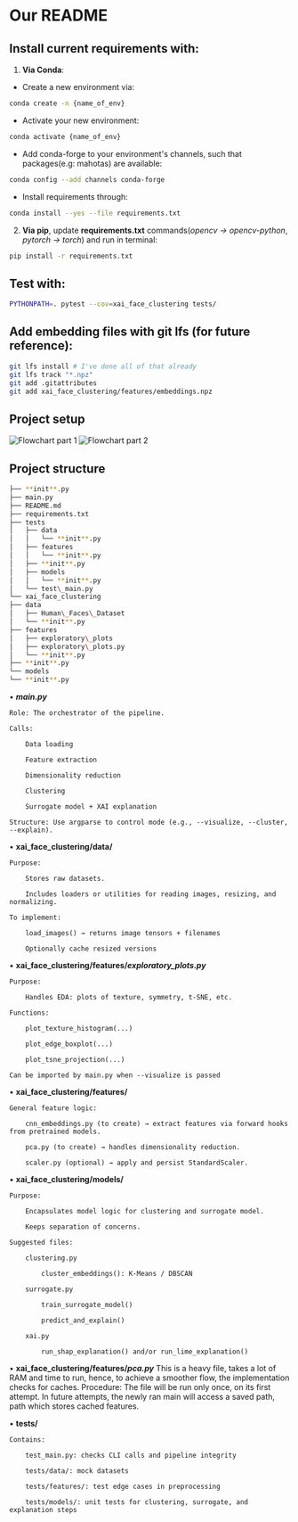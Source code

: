# Our README

## Install current requirements with:
1. **Via Conda**:

- Create a new environment via:
    
```bash
conda create -n {name_of_env}
```
        
- Activate your new environment:
```zsh
conda activate {name_of_env}
```
        
- Add conda-forge to your environment's channels, such that packages(e.g: mahotas) are available:
    
```zsh
conda config --add channels conda-forge
```
        
- Install requirements through:
    
```zsh
conda install --yes --file requirements.txt
```


    
2. **Via pip**, update **requirements.txt** commands(*opencv -> opencv-python*, *pytorch -> torch*) and run in terminal:
```zsh
pip install -r requirements.txt
```

## Test with:
```zsh
PYTHONPATH=. pytest --cov=xai_face_clustering tests/  
```

## Add embedding files with git lfs (for future reference):
```zsh
git lfs install # I've done all of that already
git lfs track "*.npz"
git add .gitattributes
git add xai_face_clustering/features/embeddings.npz 
```

## Project setup

![Flowchart part 1](flowchart_1.png "Flowchart part 1")
![Flowchart part 2](flowchart_2.png "Flowchart part 2")

## Project structure

```zsh
├── **init**.py
├── main.py
├── README.md
├── requirements.txt
├── tests
│   ├── data
│   │   └── **init**.py
│   ├── features
│   │   └── **init**.py
│   ├── **init**.py
│   ├── models
│   │   └── **init**.py
│   └── test\_main.py
└── xai_face_clustering
├── data
│   ├── Human\_Faces\_Dataset
│   └── **init**.py
├── features
│   ├── exploratory\_plots
│   ├── exploratory\_plots.py
│   └── **init**.py
├── **init**.py
└── models
└── **init**.py
```

• **_main.py_**

    Role: The orchestrator of the pipeline.

    Calls:

        Data loading

        Feature extraction

        Dimensionality reduction

        Clustering

        Surrogate model + XAI explanation

    Structure: Use argparse to control mode (e.g., --visualize, --cluster, --explain).

• **xai_face_clustering/data/**

    Purpose:

        Stores raw datasets.

        Includes loaders or utilities for reading images, resizing, and normalizing.

    To implement:

        load_images() → returns image tensors + filenames

        Optionally cache resized versions

• **xai_face_clustering/features/_exploratory_plots.py_**

    Purpose:

        Handles EDA: plots of texture, symmetry, t-SNE, etc.

    Functions:

        plot_texture_histogram(...)

        plot_edge_boxplot(...)

        plot_tsne_projection(...)

    Can be imported by main.py when --visualize is passed

• **xai_face_clustering/features/**

    General feature logic:

        cnn_embeddings.py (to create) → extract features via forward hooks from pretrained models.

        pca.py (to create) → handles dimensionality reduction.

        scaler.py (optional) → apply and persist StandardScaler.

• **xai_face_clustering/models/**

    Purpose:

        Encapsulates model logic for clustering and surrogate model.

        Keeps separation of concerns.

    Suggested files:

        clustering.py

            cluster_embeddings(): K-Means / DBSCAN

        surrogate.py

            train_surrogate_model()

            predict_and_explain()

        xai.py

            run_shap_explanation() and/or run_lime_explanation()
• **xai_face_clustering/features/_pca.py_**
    This is a heavy file, takes a lot of RAM and time to run, hence, to achieve a smoother flow, the implementation checks for caches.
    Procedure:
        The file will be run only once, on its first attempt. 
        In future attempts, the newly ran main will access a saved path, path which stores cached features.

• **tests/**

    Contains:

        test_main.py: checks CLI calls and pipeline integrity

        tests/data/: mock datasets

        tests/features/: test edge cases in preprocessing

        tests/models/: unit tests for clustering, surrogate, and explanation steps



<!---
# Applied ML Template 🛠️


**Welcome to Applied Machine Learning!** This template is designed to streamline the development process and boost the quality of your code.

Before getting started with your projects, we encourage you to carefully read the sections below and familiarise yourselves with the proposed tools.

## Prerequisites
Make sure you have the following software and tools installed:

- **PyCharm**: We recommend using PyCharm as your IDE, since it offers a highly tailored experience for Python development. You can get a free student license [here](https://www.jetbrains.com/community/education/#students/).

- **Pipenv**: Pipenv is used for dependency management. This tools enables users to easily create and manage virtual environments. To install Pipenv, use the following command:
    ```bash
    $ pip install --user pipenv
    ```
    For detailed installation instructions, [click here](https://pipenv.pypa.io/en/latest/installation.html).

- **Git LFS**: Instead of committing large files to your repository, you should store and manage them using Git LFS. For installation information, [click here](https://github.com/git-lfs/git-lfs?utm_source=gitlfs_site&utm_medium=installation_link&utm_campaign=gitlfs#installing).

## Getting Started
### Setting up your own repository
1. Fork this repository.
2. Clone your fork locally.
3. Configure a remote pointing to the upstream repository to sync changes between your fork and the original repository.
   ```bash
   git remote add upstream https://github.com/ivopascal/Applied-ML-Template
   ```
   **Don't skip this step.** We might update the original repository, so you should be able to easily pull our changes.
   
   To update your forked repo follow these steps:
   1. `git fetch upstream`
   2. `git rebase upstream/main`
   3. `git push origin main`
      
      Sometimes you may need to use `git push --force origin main`. Only use this flag the first time you push after you rebased, and be careful as you might overwrite your teammates' changes.
### Git LFS
1. Set it up for your user account (only once, not each time you want to use it).
    ```bash
    git lfs install
    ```
2. Select the files that Git LFS should manage. To track all files of a certain type, you can use a wildcard as in the command below.
    ```bash
   git lfs track "*.psd"
    ```
3. Add _.gitattributes_ to the staging area.
    ```bash
    git add .gitattributes
    ```
That's all, you can commit and push as always. The tracked files will be automatically stored with Git LFS.

### Pipenv
This tool is incredibly easy to use. Let's **install** our first package, which you will all need in your projects.

```bash
pipenv install pre-commit
```

After running this command, you will notice that two files were created, namely, _Pipfile_ and _Pipfile.lock_. _Pipfile_ is the configuration file that specifies all the dependencies in your virtual environment.

To **uninstall** a package, you can run the command:
```bash
pipenv uninstall <package-name>
```

To **activate** the virtual environment, run `pipenv shell`. You can now use the environment as you wish. To **deactivate** the environment run the command `exit`.

If you **already have access to a Pipfile**, you can install the dependencies using `pipenv install`.

For a comprehensive list of commands, consult the [official documentation](https://pipenv.pypa.io/en/latest/cli.html).

### Unit testing
You are expected to test your code using unit testing, which is a technique where small individual components of your code are tested in isolation.

An **example** is given in _tests/test_main.py_, which uses the standard _unittest_ Python module to test whether the function _hello_world_ from _main.py_ works as expected.

To run all the tests developed using _unittest_, simply use:
```bash
python -m unittest discover tests
```
If you wish to see additional details, run it in verbose mode:
```bash
python -m unittest discover -v tests
```

### Pre-commit
Another good coding practice is using pre-commit hooks. This is used to inspect the code before committing to ensure it matches your standards.

In this course, we will be using two hooks (already configured in _.pre-commit-config.yaml_):
- Unit testing
- Flake8 (checks your code for errors, styling issues and complexity)

Since we have already configured the hooks, all you need to do is run:
```bash
pre-commit install
```
Now `pre-commit` will automatically run whenever you want to commit something to the repository.

## Get Coding
You are now ready to start working on your projects.

We recommend following the same folder structure as in the original repository. This will make it easier for you to have cleaner and consistent code, and easier for us to follow your progress and help you.

Your repository should look something like this:
```bash
├───data  # Stores .csv
├───models  # Stores .pkl
├───notebooks  # Contains experimental .ipynbs
├───project_name
│   ├───data  # For data processing, not storing .csv
│   ├───features
│   └───models  # For model creation, not storing .pkl
├───reports
├───tests
│   ├───data
│   ├───features
│   └───models
├───.gitignore
├───.pre-commit-config.yaml
├───main.py
├───train_model.py
├───Pipfile
├───Pipfile.lock
├───README.md
```

**Good luck and happy coding! 🚀**
-->

